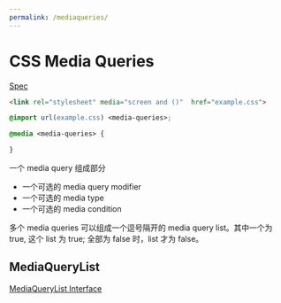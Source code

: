 ```yaml
---
permalink: /mediaqueries/
---
```


# CSS Media Queries

[Spec](https://drafts.csswg.org/mediaqueries/)


```html
<link rel="stylesheet" media="screen and ()"  href="example.css">
```

```css
@import url(example.css) <media-queries>;

@media <media-queries> {

}
```

一个 media query 组成部分

- 一个可选的 media query modifier
- 一个可选的 media type
- 一个可选的 media condition



多个 media queries 可以组成一个逗号隔开的 media query list。其中一个为 true, 这个 list 为 true; 全部为 false 时，list 才为 false。


## MediaQueryList

[MediaQueryList Interface](https://drafts.csswg.org/cssom-view/#the-mediaquerylist-interface)


